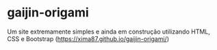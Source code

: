 # gaijin-origami
Um site extremamente simples e ainda em construção utilizando HTML, CSS e Bootstrap (https://xima87.github.io/gaijin-origami/)
